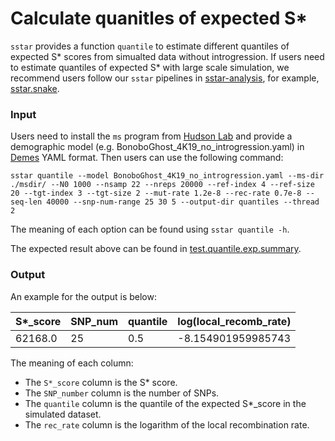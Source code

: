# Calculate quanitles of expected S*

`sstar` provides a function `quantile` to estimate different quantiles of expected S\* scores from simualted data without introgression. If users need to estimate quantiles of expected S\* with large scale simulation, we recommend users follow our `sstar` pipelines in [sstar-analysis](https://github.com/admixVIE/sstar-analysis), for example, [sstar.snake](https://github.com/admixVIE/sstar-analysis/blob/main/workflows/1src/sstar.snake).

### Input

Users need to install the `ms` program from [Hudson Lab](https://home.uchicago.edu/~rhudson1/source/mksamples.html) and provide a demographic model (e.g. BonoboGhost_4K19_no_introgression.yaml[](https://github.com/admixVIE/sstar-analysis/blob/main/config/simulation/models/BonoboGhost_4K19_no_introgression.yaml)) in [Demes](https://popsim-consortium.github.io/demes-spec-docs/main/introduction.html) YAML format. Then users can use the following command:

	sstar quantile --model BonoboGhost_4K19_no_introgression.yaml --ms-dir ./msdir/ --N0 1000 --nsamp 22 --nreps 20000 --ref-index 4 --ref-size 20 --tgt-index 3 --tgt-size 2 --mut-rate 1.2e-8 --rec-rate 0.7e-8 --seq-len 40000 --snp-num-range 25 30 5 --output-dir quantiles --thread 2

The meaning of each option can be found using `sstar quantile -h`.

The expected result above can be found in [test.quantile.exp.summary](https://github.com/xin-huang/sstar/blob/main/tests/results/test.quantile.exp.summary).

### Output

An example for the output is below:

| S*_score | SNP_num | quantile | log(local_recomb_rate) |
| -        | -       | -        | -                      |
| 62168.0  | 25      | 0.5      | -8.154901959985743     |

The meaning of each column:

- The `S*_score` column is the S\* score.
- The `SNP_number` column is the number of SNPs.
- The `quantile` column is the quantile of the expected S\*_score in the simulated dataset.
- The `rec_rate` column is the logarithm of the local recombination rate.
